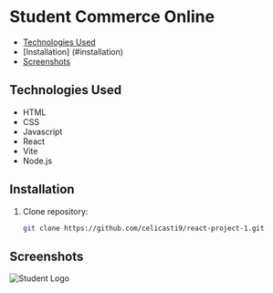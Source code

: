 # Student Commerce Online


- [Technologies Used](#technologies)
- [Installation] (#installation)
- [Screenshots](#screenshots)


## Technologies Used

- HTML
- CSS
- Javascript
- React
- Vite
- Node.js

## Installation

1. Clone repository:

   ```bash
   git clone https://github.com/celicasti9/react-project-1.git

## Screenshots
   ![Student Logo](images/studentLogo.jpg)
